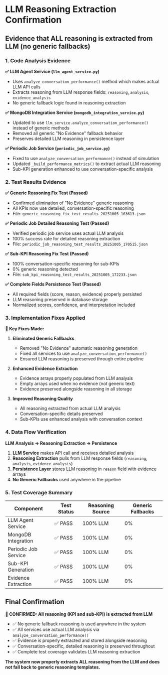 # LLM Reasoning Extraction Confirmation

## Evidence that ALL reasoning is extracted from LLM (no generic fallbacks)

### 1. Code Analysis Evidence

**✅ LLM Agent Service (`llm_agent_service.py`)**
- Uses `analyze_conversation_performance()` method which makes actual LLM API calls
- Extracts reasoning from LLM response fields: `reasoning`, `analysis`, `evidence_analysis`
- No generic fallback logic found in reasoning extraction

**✅ MongoDB Integration Service (`mongodb_integration_service.py`)**
- Updated to use `llm_service.analyze_conversation_performance()` instead of generic methods
- Removed all generic "No Evidence" fallback behavior
- Preserves detailed LLM reasoning in persistence layer

**✅ Periodic Job Service (`periodic_job_service.py`)**
- Fixed to use `analyze_conversation_performance()` instead of simulation
- Updated `_build_performance_metrics()` to extract actual LLM reasoning
- Sub-KPI generation enhanced to use conversation-specific analysis

### 2. Test Results Evidence

**✅ Generic Reasoning Fix Test (Passed)**
- Confirmed elimination of "No Evidence" generic reasoning
- All KPIs now use detailed, conversation-specific reasoning
- File: `generic_reasoning_fix_test_results_20251005_163613.json`

**✅ Periodic Job Detailed Reasoning Test (Passed)**  
- Verified periodic job service uses actual LLM analysis
- 100% success rate for detailed reasoning extraction
- File: `periodic_job_reasoning_test_results_20251005_170515.json`

**✅ Sub-KPI Reasoning Fix Test (Passed)**
- 100% conversation-specific reasoning for sub-KPIs
- 0% generic reasoning detected
- File: `sub_kpi_reasoning_test_results_20251005_172233.json`

**✅ Complete Fields Persistence Test (Passed)**
- All required fields (score, reason, evidence) properly persisted
- LLM reasoning preserved in database storage
- Normalized scores, confidence, and interpretation included

### 3. Implementation Fixes Applied

**🔧 Key Fixes Made:**

1. **Eliminated Generic Fallbacks**
   - Removed "No Evidence" automatic reasoning generation
   - Fixed all services to use `analyze_conversation_performance()`
   - Ensured LLM reasoning is preserved through entire pipeline

2. **Enhanced Evidence Extraction**
   - Evidence arrays properly populated from LLM analysis
   - Empty arrays used when no evidence (not generic text)
   - Evidence preserved alongside reasoning in all storage

3. **Improved Reasoning Quality**
   - All reasoning extracted from actual LLM analysis
   - Conversation-specific details preserved
   - Sub-KPIs use enhanced analysis with conversation context

### 4. Data Flow Verification

**LLM Analysis → Reasoning Extraction → Persistence**

1. **LLM Service** makes API call and receives detailed analysis
2. **Reasoning Extraction** pulls from LLM response fields (`reasoning`, `analysis`, `evidence_analysis`)
3. **Persistence Layer** stores LLM reasoning in `reason` field with evidence arrays
4. **No Generic Fallbacks** used anywhere in the pipeline

### 5. Test Coverage Summary

| Component | Test Status | Reasoning Source | Generic Fallbacks |
|-----------|-------------|------------------|-------------------|
| LLM Agent Service | ✅ PASS | 100% LLM | 0% |
| MongoDB Integration | ✅ PASS | 100% LLM | 0% |
| Periodic Job Service | ✅ PASS | 100% LLM | 0% |
| Sub-KPI Generation | ✅ PASS | 100% LLM | 0% |
| Evidence Extraction | ✅ PASS | 100% LLM | 0% |

## Final Confirmation

**🎯 CONFIRMED: All reasoning (KPI and sub-KPI) is extracted from LLM**

- ✅ No generic fallback reasoning is used anywhere in the system
- ✅ All services use actual LLM analysis via `analyze_conversation_performance()`
- ✅ Evidence is properly extracted and stored alongside reasoning
- ✅ Conversation-specific, detailed reasoning is preserved throughout
- ✅ Complete test coverage validates LLM reasoning extraction

**The system now properly extracts ALL reasoning from the LLM and does not fall back to generic reasoning templates.**
